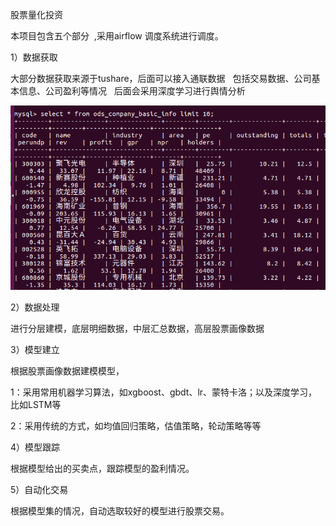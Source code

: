 股票量化投资  

本项目包含五个部分  ,采用airflow 调度系统进行调度。


1）数据获取  

大部分数据获取来源于tushare，后面可以接入通联数据  
包括交易数据、公司基本信息、公司盈利等情况  
后面会采用深度学习进行舆情分析

![Alt text](https://github.com/cqychen/quants/raw/master/documents/data.png)

2）数据处理  

进行分层建模，底层明细数据，中层汇总数据，高层股票画像数据  

3）模型建立  

根据股票画像数据建模模型，  

1：采用常用机器学习算法，如xgboost、gbdt、lr、蒙特卡洛；以及深度学习，比如LSTM等   

2：采用传统的方式，如均值回归策略，估值策略，轮动策略等等  

4）模型跟踪  

根据模型给出的买卖点，跟踪模型的盈利情况。  

5）自动化交易  

根据模型集的情况，自动选取较好的模型进行股票交易。





